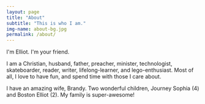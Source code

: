 ```yaml
---
layout: page
title: "About"
subtitle: "This is who I am."
img-name: about-bg.jpg
permalink: /about/
---
```

I'm Elliot. I'm your friend.

I am a Christian, husband, father, preacher, minister, technologist,
skateboarder, reader, writer, lifelong-learner,  and lego-enthusiast.
Most of all, I love to have fun, and spend time with those I care about.

I have an amazing wife, Brandy. Two wonderful children, Journey Sophia
(4) and Boston Elliot (2). My family is super-awesome!
